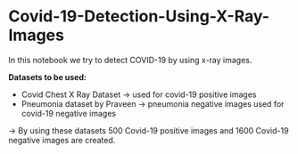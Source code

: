 # Covid-19-Detection-Using-X-Ray-Images

In this notebook we try to detect COVID-19 by using x-ray images.

__Datasets to be used:__

   - Covid Chest X Ray Dataset -> used for covid-19 positive images
   - Pneumonia dataset by Praveen -> pneumonia negative images used for covid-19 negative images

-> By using these datasets 500 Covid-19 positive images and 1600 Covid-19 negative images are created.
